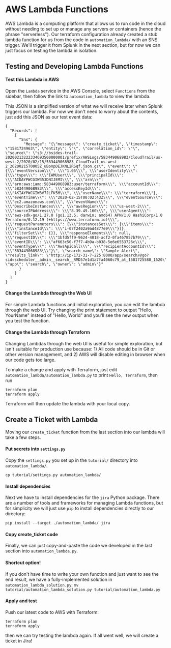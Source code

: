 # AWS Lambda Functions
AWS Lambda is a computing platform that allows us to run code in the cloud without needing to set up or manage any servers or containers (hence the phrase "serverless"). Our terraform configuration already created a stub lambda function for us from the code in `automation_lambda/` with an SNS trigger. We'll trigger it from Splunk in the next section, but for now we can just focus on testing the lambda in isolation.

## Testing and Developing Lambda Functions
#### Test this Lambda in AWS
Open the `Lambda` service in the AWS Console, select `Functions` from the sidebar, then follow the link to `automation_lambda` to view the lambda.

This JSON is a simplified version of what we will receive later when Splunk triggers our lambda. For now we don't need to worry about the contents, just add this JSON as our test event data:
```
{
  "Records": [
    {
      "Sns": {
        "Message": "{\"message\": \"create_ticket\", \"timestamp\": \"1581724963\", \"entity\": \"\", \"correlation_id\": \"\", \"source\": \"s3://bsides-trail-20200213222334693500000001/prefix/AWSLogs/583449068983/CloudTrail/us-west-2/2020/02/15/583449068983_CloudTrail_us-west-2_20200215T0005Z_uBoXpDEJKNL2RSqf.json.gz\", \"event\": \"{\\\"eventVersion\\\": \\\"1.05\\\", \\\"userIdentity\\\": {\\\"type\\\": \\\"IAMUser\\\", \\\"principalId\\\": \\\"AIDAYPWCGIW353DNIJEMI\\\", \\\"arn\\\": \\\"arn:aws:iam::583449068983:user/terraform\\\", \\\"accountId\\\": \\\"583449068983\\\", \\\"accessKeyId\\\": \\\"AKIAYPWCGIW3V7JLFK5M\\\", \\\"userName\\\": \\\"terraform\\\"}, \\\"eventTime\\\": \\\"2020-02-15T00:02:43Z\\\", \\\"eventSource\\\": \\\"ec2.amazonaws.com\\\", \\\"eventName\\\": \\\"DescribeInstances\\\", \\\"awsRegion\\\": \\\"us-west-2\\\", \\\"sourceIPAddress\\\": \\\"8.39.49.160\\\", \\\"userAgent\\\": \\\"aws-sdk-go/1.27.0 (go1.13.5; darwin; amd64) APN/1.0 HashiCorp/1.0 Terraform/0.12.19 (+https://www.terraform.io)\\\", \\\"requestParameters\\\": {\\\"instancesSet\\\": {\\\"items\\\": [{\\\"instanceId\\\": \\\"i-07f2402a9ad4877e9\\\"}]}, \\\"filterSet\\\": {}}, \\\"responseElements\\\": null, \\\"requestID\\\": \\\"1bfd5ff9-9624-4018-acf2-0fa467857b79\\\", \\\"eventID\\\": \\\"af663c50-f7f7-4b9a-b038-5e6e6553726c\\\", \\\"eventType\\\": \\\"AwsApiCall\\\", \\\"recipientAccountId\\\": \\\"583449068983\\\"}\", \"search_name\": \"Sample Alert\", \"results_link\": \"http://ip-172-31-7-225:8000/app/search/@go?sid=scheduler__admin__search__RMD57e1d1a7fa4060c79_at_1581725580_1520\", \"app\": \"search\", \"owner\": \"admin\"}"
      }
    }
  ]
}
```

#### Change the Lambda through the Web UI
For simple Lambda functions and initial exploration, you can edit the lambda through the web UI. Try changing the print statement to output "Hello, YourName" instead of "Hello, World" and you'll see the new output when you test the function.

#### Change the Lambda through Terraform
Changing Lambdas through the web UI is useful for simple exploration, but isn't suitable for production use because: 1) All code should be in Git or other version management, and 2) AWS will disable editing in browser when our code gets too large.

To make a change and apply with Terraform, just edit `automation_lambda/automation_lambda.py` to print `Hello, Terraform`, then run
```
terraform plan
terraform apply
```

Terraform will then update the lambda with your local copy.

## Create a Ticket with Lambda
Moving our `create_ticket` function from the last section into our lambda will take a few steps.

#### Put secrets into `settings.py`
Copy the `settings.py` you set up in the `tutorial/` directory into `automation_lambda/`.

```
cp tutorial/settings.py automation_lambda/
```

#### Install dependencies
Next we have to install dependencies for the `jira` Python package. There are a number of tools and frameworks for managing Lambda functions, but for simplicity we will just use `pip` to install dependencies directly to our directory:
```
pip install --target ./automation_lambda/ jira
```

#### Copy create_ticket code
Finally, we can just copy-and-paste the code we developed in the last section into `automation_lambda.py`.

#### Shortcut option!
If you don't have time to write your own function and just want to see the end result, we have a fully-implemented solution in `automation_lambda_solution.py`:
```mv tutorial/automation_lambda_solution.py tutorial/automation_lambda.py```

#### Apply and test
Push our latest code to AWS with Terraform:
```
terraform plan
terraform apply
```
then we can try testing the lambda again. If all went well, we will create a ticket in Jira!

